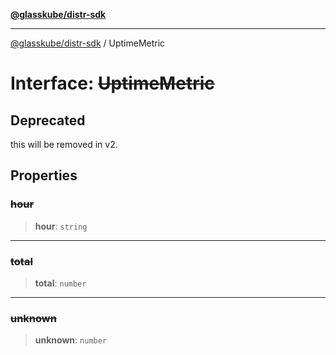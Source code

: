 [**@glasskube/distr-sdk**](../README.md)

---

[@glasskube/distr-sdk](../README.md) / UptimeMetric

# Interface: ~~UptimeMetric~~

## Deprecated

this will be removed in v2.

## Properties

### ~~hour~~

> **hour**: `string`

---

### ~~total~~

> **total**: `number`

---

### ~~unknown~~

> **unknown**: `number`
